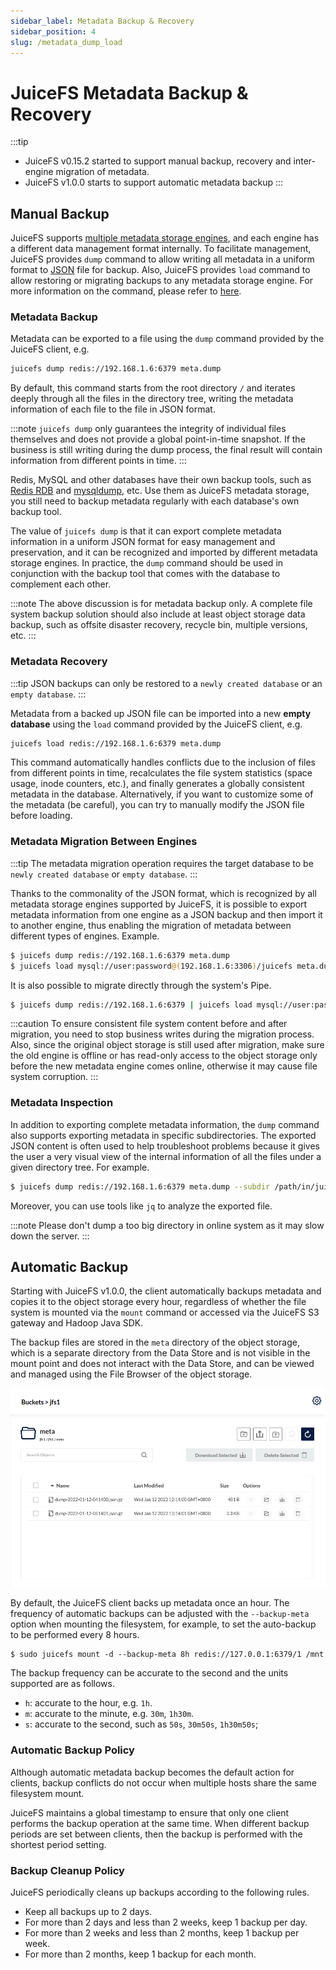 ```yaml
---
sidebar_label: Metadata Backup & Recovery
sidebar_position: 4
slug: /metadata_dump_load
---
```

# JuiceFS Metadata Backup & Recovery

:::tip
- JuiceFS v0.15.2 started to support manual backup, recovery and inter-engine migration of metadata.<br />
- JuiceFS v1.0.0 starts to support automatic metadata backup
:::

## Manual Backup

JuiceFS supports [multiple metadata storage engines](../reference/how_to_setup_metadata_engine.md), and each engine has a different data management format internally. To facilitate management, JuiceFS provides `dump` command to allow writing all metadata in a uniform format to [JSON](https://www.json.org/json-en.html) file for backup. Also, JuiceFS provides `load` command to allow restoring or migrating backups to any metadata storage engine. For more information on the command, please refer to [here](../reference/command_reference.md#juicefs-dump).

### Metadata Backup

Metadata can be exported to a file using the `dump` command provided by the JuiceFS client, e.g.

```bash
juicefs dump redis://192.168.1.6:6379 meta.dump
```

By default, this command starts from the root directory `/` and iterates deeply through all the files in the directory tree, writing the metadata information of each file to the file in JSON format.

:::note
`juicefs dump` only guarantees the integrity of individual files themselves and does not provide a global point-in-time snapshot. If the business is still writing during the dump process, the final result will contain information from different points in time.
:::

Redis, MySQL and other databases have their own backup tools, such as [Redis RDB](https://redis.io/topics/persistence#backing-up-redis-data) and [mysqldump](https://dev.mysql.com/doc/mysql-backup-excerpt/5.7/en/mysqldump-sql-format.html), etc. Use them as JuiceFS metadata storage, you still need to backup metadata regularly with each database's own backup tool.

The value of `juicefs dump` is that it can export complete metadata information in a uniform JSON format for easy management and preservation, and it can be recognized and imported by different metadata storage engines. In practice, the `dump` command should be used in conjunction with the backup tool that comes with the database to complement each other.

:::note
The above discussion is for metadata backup only. A complete file system backup solution should also include at least object storage data backup, such as offsite disaster recovery, recycle bin, multiple versions, etc.
:::

### Metadata Recovery

:::tip
JSON backups can only be restored to a `newly created database` or an `empty database`.
:::

Metadata from a backed up JSON file can be imported into a new **empty database** using the `load` command provided by the JuiceFS client, e.g.

```bash
juicefs load redis://192.168.1.6:6379 meta.dump
```

This command automatically handles conflicts due to the inclusion of files from different points in time, recalculates the file system statistics (space usage, inode counters, etc.), and finally generates a globally consistent metadata in the database. Alternatively, if you want to customize some of the metadata (be careful), you can try to manually modify the JSON file before loading.

### Metadata Migration Between Engines

:::tip
The metadata migration operation requires the target database to be `newly created database` or `empty database`.
:::

Thanks to the commonality of the JSON format, which is recognized by all metadata storage engines supported by JuiceFS, it is possible to export metadata information from one engine as a JSON backup and then import it to another engine, thus enabling the migration of metadata between different types of engines. Example.

```bash
$ juicefs dump redis://192.168.1.6:6379 meta.dump
$ juicefs load mysql://user:password@(192.168.1.6:3306)/juicefs meta.dump
```

It is also possible to migrate directly through the system's Pipe.

```bash
$ juicefs dump redis://192.168.1.6:6379 | juicefs load mysql://user:password@(192.168.1.6:3306)/juicefs
```

:::caution
To ensure consistent file system content before and after migration, you need to stop business writes during the migration process. Also, since the original object storage is still used after migration, make sure the old engine is offline or has read-only access to the object storage only before the new metadata engine comes online, otherwise it may cause file system corruption.
:::

### Metadata Inspection

In addition to exporting complete metadata information, the `dump` command also supports exporting metadata in specific subdirectories. The exported JSON content is often used to help troubleshoot problems because it gives the user a very visual view of the internal information of all the files under a given directory tree. For example.

```bash
$ juicefs dump redis://192.168.1.6:6379 meta.dump --subdir /path/in/juicefs
```

Moreover, you can use tools like `jq` to analyze the exported file.

:::note
Please don't dump a too big directory in online system as it may slow down the server.
:::

## Automatic Backup

Starting with JuiceFS v1.0.0, the client automatically backups metadata and copies it to the object storage every hour, regardless of whether the file system is mounted via the `mount` command or accessed via the JuiceFS S3 gateway and Hadoop Java SDK.

The backup files are stored in the `meta` directory of the object storage, which is a separate directory from the Data Store and is not visible in the mount point and does not interact with the Data Store, and can be viewed and managed using the File Browser of the object storage.

![](../images/meta-auto-backup-list.png)

By default, the JuiceFS client backs up metadata once an hour. The frequency of automatic backups can be adjusted with the `--backup-meta` option when mounting the filesystem, for example, to set the auto-backup to be performed every 8 hours.

```shell
$ sudo juicefs mount -d --backup-meta 8h redis://127.0.0.1:6379/1 /mnt
```

The backup frequency can be accurate to the second and the units supported are as follows.

- `h`: accurate to the hour, e.g. `1h`.
- `m`: accurate to the minute, e.g. `30m`, `1h30m`.
- `s`: accurate to the second, such as `50s`, `30m50s`, `1h30m50s`;

### Automatic Backup Policy

Although automatic metadata backup becomes the default action for clients, backup conflicts do not occur when multiple hosts share the same filesystem mount.

JuiceFS maintains a global timestamp to ensure that only one client performs the backup operation at the same time. When different backup periods are set between clients, then the backup is performed with the shortest period setting.

### Backup Cleanup Policy

JuiceFS periodically cleans up backups according to the following rules.

- Keep all backups up to 2 days.
- For more than 2 days and less than 2 weeks, keep 1 backup per day.
- For more than 2 weeks and less than 2 months, keep 1 backup per week.
- For more than 2 months, keep 1 backup for each month.
